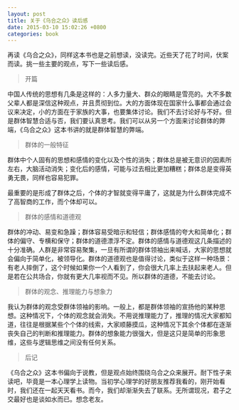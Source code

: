 ```yaml
---
layout: post
title: 关于《乌合之众》读后感
date: 2015-03-10 15:02:26 +0800
categories: book
---
```


再读《乌合之众》，同样这本书也是之前想读，没读完。近些天了花了时间，伏案而读。挑一些主要的观点，写下一些读后感。

> 开篇

中国人传统的思想有几条是这样的：人多力量大、群众的眼睛是雪亮的。大不多数父辈人都是深信这种观点，并且贯彻到位。大的方面体现在国家什么事都会通过会议来决定，小的方面在于家族的大事，也要集体讨论。我们不去讨论好与不好。但是群体智慧合适与否，我们要认真思考。我们可以从另一个方面来讨论群体的弊端，《乌合之众》这本书讲的就是群体智慧的弊端。

> 群体的一般特征

群体中个人固有的思想和感情的变化以及个性的消失；群体总是被无意识的因素所左右，大脑活动消失；变化后的感情，可能与过去相比更加糟糕；群体总是变得英勇无畏，同样也容易犯罪。

最重要的是形成了群体之后，个体的才智就变得平庸了，这就是为什么群体完成不了高智商的工作，而个体却可以。

> 群体的感情和道德观

群体的冲动、易变和急躁；群体容易受暗示和轻信；群体感情的夸大和简单化；群体的偏守、专横和保守；群体的道德漂浮不定。群体的感情与道德观这几条描述的十分准确。人群是非常容易聚集，一旦有所谓的群体领袖出来喊话，大家的思想就会偏向于简单化，被领导化。群体的道德观也是值得讨论，类似于这样一种场景：有老人摔倒了，这个时候如果你一个人看到了，你会很大几率上去扶起来老人。但是若在公共场合，你就有更大几率视而不见。所以群体的道德，不能去讨论。

> 群体的观念、推理能力与想象力

我认为群体的观念受群体领袖的影响。一般上，都是群体领袖的宣扬他的某种思想。这种情况下，个体的观念就会消失。不用说推理能力了，推理的情况大家都知道，往往是根据某些个个体的线索，大家顺藤摸瓜，这种情况下其余个体都在逐渐丧失自己的判断和推理能力。群体的想象能力很强大，但是这只是简单的形象思维，这些与逻辑思维之间没有任何关系。

> 后记

《乌合之众》这本书偏向于说教，但是观点始终围绕乌合之众来展开。耐下性子来读吧，毕竟是一本心理学上读物。当初学心理学的好朋友推荐我看的，刚开始看时，我们还在一起天天看书。而今，我们却渐渐失去了联系。无所谓现况，君子之交最好也是谈如水而已。想念老友。

　

　